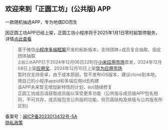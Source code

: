 ## 欢迎来到「正圆工坊」(公共版) APP

一款随机抽选APP，专为地偶DD而生  

<span color="#fa5151">因正圆工坊APP已经上架，正圆工坊小程序将于2025年1月1日零时起暂停服务，详情</span>[点此查看](https://mp.weixin.qq.com/s/HWV7Sth3AAmrq3ZeD0IKEA)  

> 基于微信[小程序多端框架](https://developers.weixin.qq.com/miniprogram/dev/platform-capabilities/miniapp/intro/)开发的船新版本，支持团体+成员复合抽取、指定团体抽取  
> `正圆工坊`APP已于2024年12月06日22时在[小米应用市场](http://app.xiaomi.com/detail/1622540)首发，2024年12月08日上架[应用宝](https://sj.qq.com/appdetail/org.zyworks.app)，2024年12月10日上架[华为应用市场](https://appgallery.huawei.com/app/C110623035)  
> 暂时仅支持安卓，由于成本原因，暂不发布iOS版本，建议clone到本地，用自己的小程序appid和多端应用id去构建  
> 该APP未来暂无增加新特性的计划，`BUG`随缘修复  
> 正圆工坊成员请获取成员版以享受更多功能（公共版与成员版APP包名相同，不可共存，成员版包含公共版的功能，但页面结构及排版与公共版有所区别）  

备案号：[闽ICP备2023013432号-5A](https://beian.miit.gov.cn)  
[隐私政策](https://www.zyworks.org.cn/private.html)
